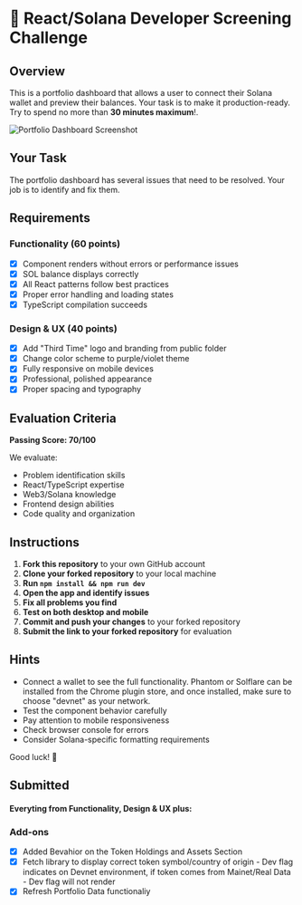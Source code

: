 # 🎯 React/Solana Developer Screening Challenge

## Overview

This is a portfolio dashboard that allows a user to connect their Solana wallet and preview their balances. Your task is to make it production-ready. Try to spend no more than **30 minutes maximum**!.

![Portfolio Dashboard Screenshot](./public/readme-screenshot.png)

## Your Task

The portfolio dashboard has several issues that need to be resolved. Your job is to identify and fix them.

## Requirements

### Functionality (60 points)

- [x] Component renders without errors or performance issues
- [x] SOL balance displays correctly
- [x] All React patterns follow best practices
- [x] Proper error handling and loading states
- [x] TypeScript compilation succeeds

### Design & UX (40 points)

- [x] Add "Third Time" logo and branding from public folder
- [x] Change color scheme to purple/violet theme
- [x] Fully responsive on mobile devices
- [x] Professional, polished appearance
- [x] Proper spacing and typography

## Evaluation Criteria

**Passing Score: 70/100**

We evaluate:

- Problem identification skills
- React/TypeScript expertise
- Web3/Solana knowledge
- Frontend design abilities
- Code quality and organization

## Instructions

1. **Fork this repository** to your own GitHub account
2. **Clone your forked repository** to your local machine
3. **Run `npm install && npm run dev`**
4. **Open the app and identify issues**
5. **Fix all problems you find**
6. **Test on both desktop and mobile**
7. **Commit and push your changes** to your forked repository
8. **Submit the link to your forked repository** for evaluation

## Hints

- Connect a wallet to see the full functionality. Phantom or Solflare can be installed from the Chrome plugin store, and once installed, make sure to choose "devnet" as your network.
- Test the component behavior carefully
- Pay attention to mobile responsiveness
- Check browser console for errors
- Consider Solana-specific formatting requirements

Good luck! 🚀

## Submitted

#### Everyting from Functionality, Design & UX plus:

### Add-ons

- [x] Added Bevahior on the Token Holdings and Assets Section
- [x] Fetch library to display correct token symbol/country of origin - Dev flag indicates on Devnet environment, if token comes from Mainet/Real Data - Dev flag will not render
- [x] Refresh Portfolio Data functionaliy
